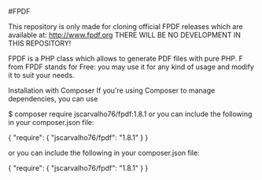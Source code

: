 #FPDF

This repository is only made for cloning official FPDF releases which are available at: http://www.fpdf.org THERE WILL BE NO DEVELOPMENT IN THIS REPOSITORY!

FPDF is a PHP class which allows to generate PDF files with pure PHP. F from FPDF stands for Free: you may use it for any kind of usage and modify it to suit your needs.

Installation with Composer
If you're using Composer to manage dependencies, you can use

$ composer require jscarvalho76/fpdf:1.8.1
or you can include the following in your composer.json file:

{
    "require": {
        "jscarvalho76/fpdf": "1.8.1"
    }
}

or you can include the following in your composer.json file:

{
    "require": {
        "jscarvalho76/fpdf": "1.8.1"
    }
}
